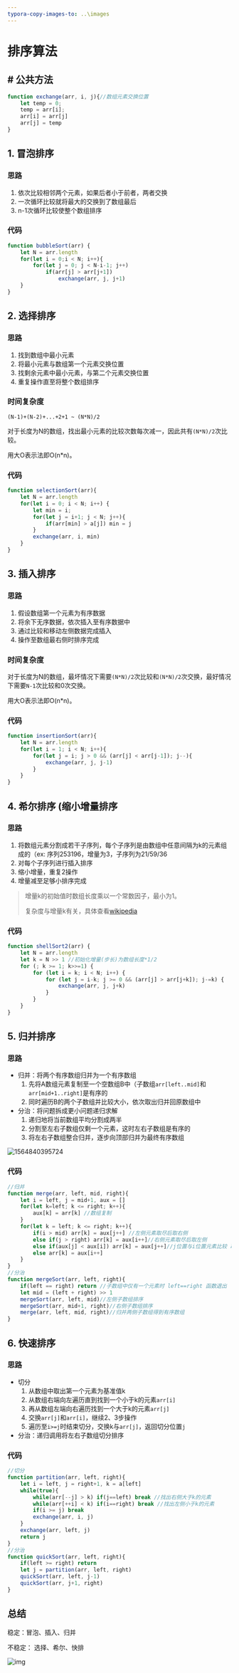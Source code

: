```yaml
---
typora-copy-images-to: ..\images
---
```


# 排序算法

## # 公共方法

```javascript
function exchange(arr, i, j){//数组元素交换位置
    let temp = 0;
    temp = arr[i];
    arr[i] = arr[j]
    arr[j] = temp
}
```

## 1. 冒泡排序

### 思路

1. 依次比较相邻两个元素，如果后者小于前者，两者交换
2. 一次循环比较就将最大的交换到了数组最后
3. n-1次循环比较使整个数组排序

### 代码

```javascript
function bubbleSort(arr) {   
    let N = arr.length
    for(let i = 0;i < N; i++){
        for(let j = 0; j < N-i-1; j++)
            if(arr[j] > arr[j+1])
                exchange(arr, j, j+1)
    }
}
```



## 2. 选择排序

### 思路

1. 找到数组中最小元素
2. 将最小元素与数组第一个元素交换位置
3. 找剩余元素中最小元素，与第二个元素交换位置
4. 重复操作直至将整个数组排序

### 时间复杂度

```
(N-1)+(N-2)+...+2+1 ~ (N*N)/2
```

对于长度为N的数组，找出最小元素的比较次数每次减一，因此共有`(N*N)/2`次比较。

用大O表示法即O(n*n)。

### 代码 

```javascript
function selectionSort(arr){
    let N = arr.length
   	for(let i = 0; i < N; i++) {
        let min = i;
        for(let j = i+1; j < N; j++){
            if(arr[min] > a[j]) min = j
        }
        exchange(arr, i, min)
    }
}

```



## 3. 插入排序

### 思路

1. 假设数组第一个元素为有序数据
2. 将余下无序数据，依次插入至有序数据中
3. 通过比较和移动左侧数据完成插入
4. 操作至数组最右侧时排序完成

### 时间复杂度

对于长度为N的数组，最坏情况下需要`(N*N)/2`次比较和`(N*N)/2`次交换，最好情况下需要`N-1`次比较和0次交换。

用大O表示法即O(n*n)。

### 代码

```javascript
function insertionSort(arr){
    let N = arr.length
    for(let i = 1; i < N; i++){
        for(let j = i; j > 0 && (arr[j] < arr[j-1]); j--){
            exchange(arr, j, j-1)
        }
    }
}
```

## 4. 希尔排序 (缩小增量排序

### 思路

1. 将数组元素分割成若干子序列，每个子序列是由数组中任意间隔为k的元素组成的（ex: 序列253196，增量为3，子序列为21/59/36
2. 对每个子序列进行插入排序
3. 缩小增量，重复2操作
4. 增量减至足够小排序完成

> 增量k的初始值时数组长度乘以一个常数因子，最小为1。
>
> 复杂度与增量k有关，具体查看[wikipedia]([https://g.zmirrordemo.com/extdomains/zh.wikipedia.org/zh/%E5%B8%8C%E5%B0%94%E6%8E%92%E5%BA%8F](https://g.zmirrordemo.com/extdomains/zh.wikipedia.org/zh/希尔排序))

### 代码

```javascript
function shellSort2(arr) {
    let N = arr.length
    let k = N >> 1 //初始化增量(步长)为数组长度*1/2
    for (; k >= 1; k>>=1) {
        for (let i = k; i < N; i++) {
            for (let j = i-k; j >= 0 && (arr[j] > arr[j+k]); j-=k) {
                exchange(arr, j, j+k)
            }
        }
    }
}
```

## 5. 归并排序

### 思路

- 归并：将两个有序数组归并为一个有序数组 
  1. 先将A数组元素复制至一个空数组B中（子数组`arr[left..mid]`和`arr[mid+1..right]`是有序的
  2. 同时遍历B的两个子数组并比较大小，依次取出归并回原数组中
- 分治：将问题拆成更小问题递归求解
  1. 递归地将当前数组平均分割成两半
  2. 分割至左右子数组仅剩一个元素，这时左右子数组是有序的
  3. 将左右子数组整合归并，逐步向顶部归并为最终有序数组

![1564840395724](../images/1564840395724.png)

### 代码

```javascript
//归并
function merge(arr, left, mid, right){
    let i = left, j = mid+1, aux = []
    for(let k=left; k <= right; k++){
        aux[k] = arr[k] //数组复制
    }
    for(let k = left; k <= right; k++){
        if(i > mid) arr[k] = aux[j++] //左侧元素取尽后取右侧
        else if(j > right) arr[k] = aux[i++]//右侧元素取尽后取左侧
        else if(aux[j] < aux[i]) arr[k] = aux[j++]//j位置与i位置元素比较 取较小者归并
        else arr[k] = aux[i++]
    }
}
//分治
function mergeSort(arr, left, right){
    if(left == right) return //子数组中仅有一个元素时 left==right 函数退出
    let mid = (left + right) >> 1
    mergeSort(arr, left, mid)//左侧子数组排序
    mergeSort(arr, mid+1, right)//右侧子数组排序
    merge(arr, left, mid, right)//归并两侧子数组得到有序数组
}
```

## 6. 快速排序

### 思路

- 切分
  1. 从数组中取出第一个元素为基准值k
  2. 从数组右端向左遍历直到找到一个小于k的元素`arr[i]`
  3. 再从数组左端向右遍历找到一个大于k的元素`arr[j]`
  4. 交换`arr[j]`和`arr[i]`，继续2、3步操作
  5. 遍历至`i>=j`时结束切分，交换k与`arr[j]`，返回切分位置`j`
- 分治：递归调用将左右子数组切分排序

### 代码

```javascript
//切分
function partition(arr, left, right){
    let i = left, j = right+1, k = a[left]
    while(true){
        while(arr[--j] > k) if(j==left) break //找出右侧大于k的元素
        while(arr[++i] < k) if(i==right) break //找出左侧小于k的元素
        if(i >= j) break
        exchange(arr, i, j)
    }
    exchange(arr, left, j)
    return j
}
//分治
function quickSort(arr, left, right){
    if(left >= right) return
    let j = partition(arr, left, right)
    quickSort(arr, left, j-1)
    quickSort(arr, j+1, right)
}
```

## 总结

稳定：冒泡、插入、归并

不稳定： 选择、希尔、快排

![img](../images/8d57a56a954b5f40db3966d19aa7c0d3)